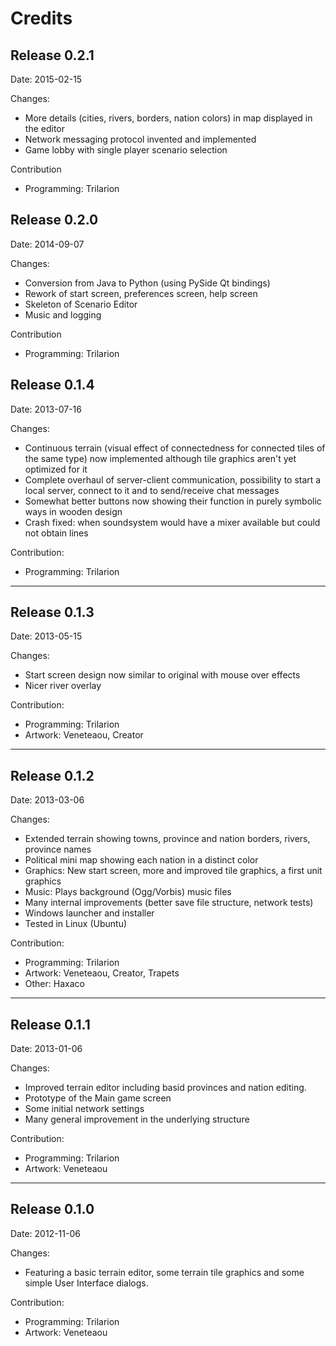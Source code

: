 # Credits

## Release 0.2.1

Date: 2015-02-15

Changes:

- More details (cities, rivers, borders, nation colors) in map displayed in the editor
- Network messaging protocol invented and implemented
- Game lobby with single player scenario selection

Contribution

- Programming: Trilarion

## Release 0.2.0

Date: 2014-09-07

Changes:

- Conversion from Java to Python (using PySide Qt bindings)
- Rework of start screen, preferences screen, help screen
- Skeleton of Scenario Editor
- Music and logging

Contribution
 
- Programming: Trilarion

## Release 0.1.4

Date: 2013-07-16

Changes:

- Continuous terrain (visual effect of connectedness for connected tiles of the same type) now implemented although tile graphics aren't yet optimized for it
- Complete overhaul of server-client communication, possibility to start a local server, connect to it and to send/receive chat messages
- Somewhat better buttons now showing their function in purely symbolic ways in wooden design
- Crash fixed: when soundsystem would have a mixer available but could not obtain lines

Contribution:

- Programming: Trilarion

---

## Release 0.1.3 

Date: 2013-05-15

Changes:

- Start screen design now similar to original with mouse over effects
- Nicer river overlay

Contribution:

- Programming: Trilarion
- Artwork: Veneteaou, Creator

---

## Release 0.1.2

Date: 2013-03-06

Changes:

- Extended terrain showing towns, province and nation borders, rivers, province names
- Political mini map showing each nation in a distinct color
- Graphics: New start screen, more and improved tile graphics, a first unit graphics
- Music: Plays background (Ogg/Vorbis) music files
- Many internal improvements (better save file structure, network tests)
- Windows launcher and installer
- Tested in Linux (Ubuntu)

Contribution:
 
- Programming: Trilarion
- Artwork: Veneteaou, Creator, Trapets
- Other: Haxaco

---

## Release 0.1.1

Date: 2013-01-06

Changes:

- Improved terrain editor including basid provinces and nation editing.
- Prototype of the Main game screen
- Some initial network settings
- Many general improvement in the underlying structure

Contribution:
 
- Programming: Trilarion
- Artwork: Veneteaou

---

## Release 0.1.0

Date: 2012-11-06

Changes:

- Featuring a basic terrain editor, some terrain tile graphics and some simple User Interface dialogs.

Contribution:

- Programming: Trilarion
- Artwork: Veneteaou

